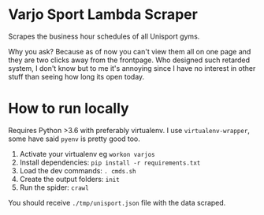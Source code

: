 # Varjo Sport Lambda Scraper

Scrapes the business hour schedules of all Unisport gyms.

Why you ask? Because as of now you can't view them all on one page and they are two clicks away from the frontpage. Who designed such retarded system, I don't know but to me it's annoying since I have no interest in other stuff than seeing how long its open today.

# How to run locally

Requires Python >3.6 with preferably virtualenv. I use `virtualenv-wrapper`, some have said `pyenv` is pretty good too.

1. Activate your virtualenv eg `workon varjos`
2. Install dependencies: `pip install -r requirements.txt`
3. Load the dev commands: `. cmds.sh`
4. Create the output folders: `init`
5. Run the spider: `crawl`

You should receive `./tmp/unisport.json` file with the data scraped.
